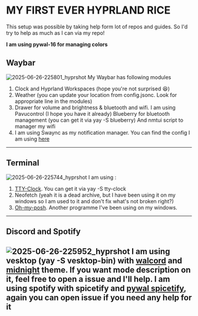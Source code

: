 # MY FIRST EVER HYPRLAND RICE
This setup was possible by taking help form lot of repos and guides. So I'd try to help as much as I can via my repo!

**I am using pywal-16 for managing colors**

## Waybar
![2025-06-26-225801_hyprshot](https://github.com/user-attachments/assets/d2d609e7-49c1-4053-b79e-80474b81607f)
My Waybar has following modules
1. Clock and Hyprland Workspaces (hope you're not surprised 😆)
2. Weather (you can update your location from config.jsonc. Look for appropriate line in the modules)
3. Drawer for volume and brightness & bluetooth and wifi.
   I am using Pavucontrol (I hope you have it already)
   Blueberry for bluetooth management (you can get it via yay -S blueberry)
   And nmtui script to manager my wifi
4. I am using Swaync as my notification manager. You can find the config I am using [here](https://github.com/elifouts/Dotfiles)
---
## Terminal
![2025-06-26-225744_hyprshot](https://github.com/user-attachments/assets/42bf3a50-3e8b-47db-8150-efd76519cced)
I am using :
1. [TTY-Clock](https://github.com/xorg62/tty-clock). You can get it via yay -S tty-clock
2. Neofetch (yeah it is a dead archive, but I have been using it on my windows so I am used to it and don't fix what's not broken right?)
3. [Oh-my-posh](https://ohmyposh.dev/). Another programme I've been using on my windows.
---
## Discord and Spotify
![2025-06-26-225952_hyprshot](https://github.com/user-attachments/assets/7178396b-4c9e-442c-bff5-44486e09161f)
I am using vesktop (yay -S vesktop-bin) with [walcord](https://github.com/Danrus1100/walcord) and [midnight](https://github.com/refact0r/midnight-discord?tab=readme-ov-file) theme. If you want mode description on it, feel free to open a issue and I'll help.
I am using spotify with spicetify and [pywal spicetify](https://github.com/jhideki/pywal-spicetify), again you can open issue if you need any help for it
---

